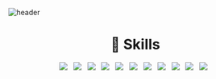 ![header](https://capsule-render.vercel.app/api?type=rounded&color=timeGradient&text=Welcome%20to%20CHOJUNGHO96%20GitHub%20👋&animation=twinkling&fontSize=40&fontAlignY=50&fontAlign=50&height=180) </br>

<div align="center"> 
  <h1> 📔 Skills </h1> 
    <img src="https://img.shields.io/badge/python-3776AB?style=flat&logo=python&logoColor=yellow"> &nbsp
    <img src="https://img.shields.io/badge/go-00ADD8?style=flat&logo=go&logoColor=blue"> &nbsp
    <img src="https://img.shields.io/badge/fastapi-009688?style=flat&logo=fastapi&logoColor=white"> &nbsp
    <img src="https://img.shields.io/badge/flask-000000?style=flat&logo=flask&logoColor=-000000"> &nbsp
    <img src="https://img.shields.io/badge/echo-3776AB?style=flat&logo=go&logoColor=white">  &nbsp
    <img src="https://img.shields.io/badge/nginx-009639?style=flat&logo=nginx&logoColor=white"> &nbsp
    <img src="https://img.shields.io/badge/apache-D22128?style=flat&logo=apache&logoColor=white"> &nbsp
    <img src="https://img.shields.io/badge/gunicorn-499848?style=flat&logo=gunicorn&logoColor=white"> &nbsp   
    <img src="https://img.shields.io/badge/grpc-2596BE?style=flat&logo=trpc&logoColor=white"> &nbsp
    <img src="https://img.shields.io/badge/docker-2496ED?style=flat&logo=docker&logoColor=white"> &nbsp
    <img src="https://img.shields.io/badge/debian-A81D33?style=flat&logo=debian&logoColor=white"> &nbsp
</div> </br> 
